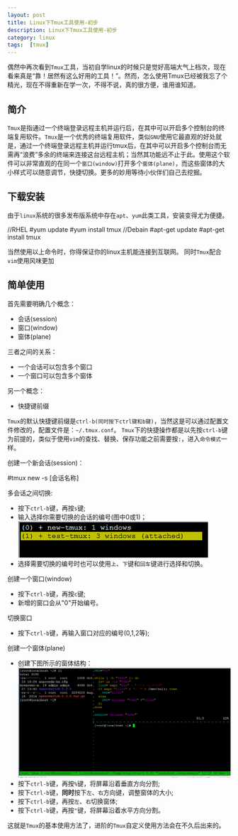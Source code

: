 ```yaml
---
layout: post
title: Linux下Tmux工具使用-初步
description: Linux下Tmux工具使用-初步
category: linux
tags:  [tmux]
---
```

偶然中再次看到`Tmux`工具，当初自学linux的时候只是觉好高端大气上档次，现在看来真是“靠！居然有这么好用的工具！”。然而，怎么使用Tmux已经被我忘了个精光，现在不得重新在学一次，不得不说，真的很方便，谁用谁知道。

## 简介

`Tmux`是指通过一个终端登录远程主机并运行后，在其中可以开启多个控制台的终端复用软件。`Tmux`是一个优秀的终端复用软件，类似`GNU`使用它最直观的好处就是，通过一个终端登录远程主机并运行tmux后，在其中可以开启多个控制台而无需再“浪费”多余的终端来连接这台远程主机；当然其功能远不止于此。使用这个软件可以非常直观的在同一个`窗口(window)`打开多个`窗体(plane)`，而这些窗体的大小样式可以随意调节，快捷切换。更多的妙用等待小伙伴们自己去挖掘。

## 下载安装

由于`linux`系统的很多发布版系统中存在`apt`、`yum`此类工具，安装变得尤为便捷。

  //RHEL
  #yum update
  #yum install tmux
  //Debain
  #apt-get update
  #apt-get install tmux

当然使用以上命令时，你得保证你的linux主机能连接到互联网。
同时`Tmux`配合`vim`使用风味更加

## 简单使用

首先需要明确几个概念：

* 会话(session)
* 窗口(window)
* 窗体(plane)

三者之间的关系：

* 一个会话可以包含多个窗口
* 一个窗口可以包含多个窗体

另一个概念：

* 快捷键前缀

`Tmux`的默认快捷键前缀是`ctrl-b(同时按下ctrl键和b键)`，当然这是可以通过配置文件修改的，配置文件是：`~/.tmux.conf`。
`Tmux`下的快捷操作都是以先按`ctrl-b`键为前提的，类似于使用`vim`的查找、替换、保存功能之前需要按`:`，进入`命令模式`一样。

创建一个新会话(session)：

  #tmux new -s [会话名称]

多会话之间切换:

* 按下`ctrl-b`键，再按`s`键;
* 输入选择你需要切换的会话的编号(图中0或1)；
![](/images/2015-12-8-linux-tmux-1/1.png)
* 选择需要切换的编号时也可以使用`上`、`下`键和`回车`键进行选择和切换。

创建一个窗口(window)

* 按下`ctrl-b`键，再按`c`键;
* 新增的窗口会从"0"开始编号。

切换窗口

* 按下`ctrl-b`键，再输入窗口对应的编号(0,1,2等);

创建一个窗体(plane)

* 创建下图所示的窗体结构：
![](/images/2015-12-8-linux-tmux-1/2.png)
* 按下`ctrl-b`键，再按`%`键，将屏幕沿着垂直方向分割;
* 按下`ctrl-b`键，<b>同时</b>按下`左`、`右`方向键，调整窗体的大小;
* 按下`ctrl-b`键，再按`左`、`右`切换窗体;
* 按下`ctrl-b`键，再按`"`键，将屏幕沿着水平方向分割。

这就是`Tmux`的基本使用方法了，进阶的`Tmux`自定义使用方法会在不久后出来的。
